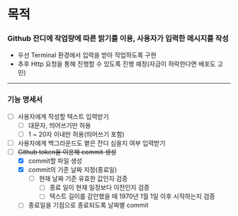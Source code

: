 # 목적
### Github 잔디에 작업량에 따른 밝기를 이용, 사용자가 입력한 메시지를 작성
- 우선 Terminal 환경에서 입력을 받아 작업하도록 구현
- 추후 Http 요청을 통해 진행할 수 있도록 진행 예정(자금이 허락한다면 배포도 고민)

---

### 기능 명세서
- [ ] 사용자에게 작성할 텍스트 입력받기
  - [ ] 대문자, 띄어쓰기만 허용
  - [ ] 1 ~ 20자 이내만 허용(띄어쓰기 포함)
- [ ] 사용자에게 백그라운드도 옅은 잔디 심을지 여부 입력받기
- [ ] ~~Github token을 이용해 commit 생성~~
    - [x] commit할 파일 생성
    - [x] commit의 기준 날짜 지정(종료일)
      - [ ] 현재 날짜 기준 유효한 값인지 검증
        - [ ] 종료 일이 현재 일정보다 이전인지 검증
        - [ ] 텍스트 길이를 감안했을 때 1970년 1월 1일 이후 시작하는지 검증
    - [ ] 종료일을 기점으로 종료되도록 날짜별 commit